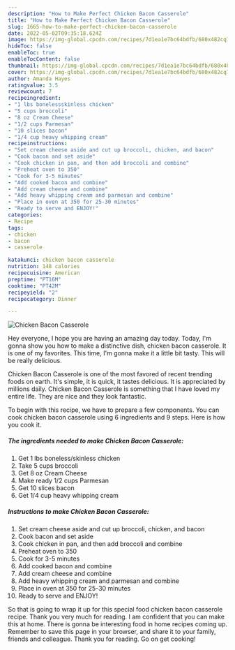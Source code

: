 ```yaml
---
description: "How to Make Perfect Chicken Bacon Casserole"
title: "How to Make Perfect Chicken Bacon Casserole"
slug: 1665-how-to-make-perfect-chicken-bacon-casserole
date: 2022-05-02T09:35:18.624Z
image: https://img-global.cpcdn.com/recipes/7d1ea1e7bc64bdfb/680x482cq70/chicken-bacon-casserole-recipe-main-photo.jpg
hideToc: false
enableToc: true
enableTocContent: false
thumbnail: https://img-global.cpcdn.com/recipes/7d1ea1e7bc64bdfb/680x482cq70/chicken-bacon-casserole-recipe-main-photo.jpg
cover: https://img-global.cpcdn.com/recipes/7d1ea1e7bc64bdfb/680x482cq70/chicken-bacon-casserole-recipe-main-photo.jpg
author: Amanda Hayes
ratingvalue: 3.5
reviewcount: 7
recipeingredient:
- "1 lbs bonelessskinless chicken"
- "5 cups broccoli"
- "8 oz Cream Cheese"
- "1/2 cups Parmesan"
- "10 slices bacon"
- "1/4 cup heavy whipping cream"
recipeinstructions:
- "Set cream cheese aside and cut up broccoli, chicken, and bacon"
- "Cook bacon and set aside"
- "Cook chicken in pan, and then add broccoli and combine"
- "Preheat oven to 350"
- "Cook for 3-5 minutes"
- "Add cooked bacon and combine"
- "Add cream cheese and combine"
- "Add heavy whipping cream and parmesan and combine"
- "Place in oven at 350 for 25-30 minutes"
- "Ready to serve and ENJOY!"
categories:
- Recipe
tags:
- chicken
- bacon
- casserole

katakunci: chicken bacon casserole 
nutrition: 148 calories
recipecuisine: American
preptime: "PT16M"
cooktime: "PT42M"
recipeyield: "2"
recipecategory: Dinner

---
```



![Chicken Bacon Casserole](https://img-global.cpcdn.com/recipes/7d1ea1e7bc64bdfb/680x482cq70/chicken-bacon-casserole-recipe-main-photo.jpg)

Hey everyone, I hope you are having an amazing day today. Today, I'm gonna show you how to make a distinctive dish, chicken bacon casserole. It is one of my favorites. This time, I'm gonna make it a little bit tasty. This will be really delicious.

Chicken Bacon Casserole is one of the most favored of recent trending foods on earth. It's simple, it is quick, it tastes delicious. It is appreciated by millions daily. Chicken Bacon Casserole is something that I have loved my entire life. They are nice and they look fantastic.




To begin with this recipe, we have to prepare a few components. You can cook chicken bacon casserole using 6 ingredients and 9 steps. Here is how you cook it.

<!--inarticleads1-->

##### The ingredients needed to make Chicken Bacon Casserole:

1. Get 1 lbs boneless/skinless chicken
1. Take 5 cups broccoli
1. Get 8 oz Cream Cheese
1. Make ready 1/2 cups Parmesan
1. Get 10 slices bacon
1. Get 1/4 cup heavy whipping cream




<!--inarticleads2-->

##### Instructions to make Chicken Bacon Casserole:

1. Set cream cheese aside and cut up broccoli, chicken, and bacon
1. Cook bacon and set aside
1. Cook chicken in pan, and then add broccoli and combine
1. Preheat oven to 350
1. Cook for 3-5 minutes
1. Add cooked bacon and combine
1. Add cream cheese and combine
1. Add heavy whipping cream and parmesan and combine
1. Place in oven at 350 for 25-30 minutes
1. Ready to serve and ENJOY!



So that is going to wrap it up for this special food chicken bacon casserole recipe. Thank you very much for reading. I am confident that you can make this at home. There is gonna be interesting food in home recipes coming up. Remember to save this page in your browser, and share it to your family, friends and colleague. Thank you for reading. Go on get cooking!
